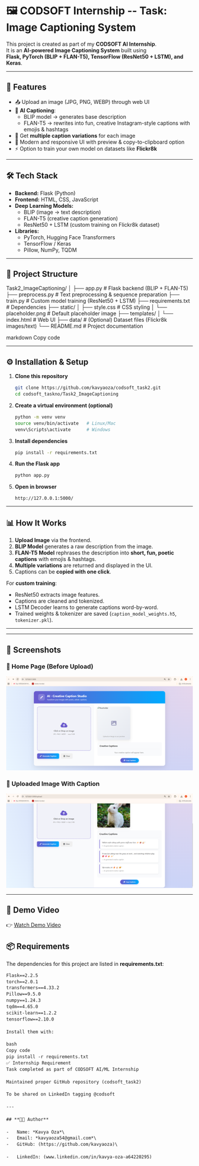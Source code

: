 # 🖼️ CODSOFT Internship -- Task: Image Captioning System

This project is created as part of my **CODSOFT AI Internship**.  
It is an **AI-powered Image Captioning System** built using  
**Flask, PyTorch (BLIP + FLAN-T5), TensorFlow (ResNet50 + LSTM), and Keras**.

---

## 🚀 Features

-   📤 Upload an image (JPG, PNG, WEBP) through web UI
-   🤖 **AI Captioning**:
    -   BLIP model → generates base description  
    -   FLAN-T5 → rewrites into fun, creative Instagram-style captions with emojis & hashtags
-   📝 Get **multiple caption variations** for each image
-   🎨 Modern and responsive UI with preview & copy-to-clipboard option
-   ⚡ Option to train your own model on datasets like **Flickr8k**

---

## 🛠️ Tech Stack

-   **Backend:** Flask (Python)  
-   **Frontend:** HTML, CSS, JavaScript  
-   **Deep Learning Models:**
    -   BLIP (image → text description)  
    -   FLAN-T5 (creative caption generation)  
    -   ResNet50 + LSTM (custom training on Flickr8k dataset)  
-   **Libraries:**  
    -   PyTorch, Hugging Face Transformers  
    -   TensorFlow / Keras  
    -   Pillow, NumPy, TQDM  

---

## 📂 Project Structure

Task2_ImageCaptioning/
│
├── app.py # Flask backend (BLIP + FLAN-T5)
├── preprocess.py # Text preprocessing & sequence preparation
├── train.py # Custom model training (ResNet50 + LSTM)
├── requirements.txt # Dependencies
├── static/
│ ├── style.css # CSS styling
│ └── placeholder.png # Default placeholder image
├── templates/
│ └── index.html # Web UI
├── data/ # (Optional) Dataset files (Flickr8k images/text)
└── README.md # Project documentation

markdown
Copy code

---

## ⚙️ Installation & Setup

1. **Clone this repository**

    ```bash
    git clone https://github.com/kavyaoza/codsoft_task2.git
    cd codsoft_taskno/Task2_ImageCaptioning
    ```

2. **Create a virtual environment (optional)**

    ```bash
    python -m venv venv
    source venv/bin/activate   # Linux/Mac
    venv\Scripts\activate      # Windows
    ```

3. **Install dependencies**

    ```bash
    pip install -r requirements.txt
    ```

4. **Run the Flask app**

    ```bash
    python app.py
    ```

5. **Open in browser**

    ```
    http://127.0.0.1:5000/
    ```

---

## 📊 How It Works

1. **Upload Image** via the frontend.  
2. **BLIP Model** generates a raw description from the image.  
3. **FLAN-T5 Model** rephrases the description into **short, fun, poetic captions** with emojis & hashtags.  
4. **Multiple variations** are returned and displayed in the UI.  
5. Captions can be **copied with one click**.  

For **custom training**:
- ResNet50 extracts image features.  
- Captions are cleaned and tokenized.  
- LSTM Decoder learns to generate captions word-by-word.  
- Trained weights & tokenizer are saved (`caption_model_weights.h5`, `tokenizer.pkl`).  

---
---
## 📸 Screenshots

### 🔹 Home Page (Before Upload)
![Home Page](assets/screenshot_home.png)

### 🔹 Uploaded Image With Caption
![Result Page](assets/screenshot_result.png)

---

## 🎥 Demo Video
👉 [Watch Demo Video]([https://www.linkedin.com](https://www.linkedin.com/posts/kavya-oza-a64220295_internship-ai-python-activity-7367153724504338432-RgNc?utm_source=share&utm_medium=member_desktop&rcm=ACoAAEdmz-wB9BJG6LYEIQ_YaQ39UdhoqyMOS6g))  


## 📦 Requirements

The dependencies for this project are listed in **requirements.txt**:

```txt
Flask==2.2.5
torch==2.0.1
transformers==4.33.2
Pillow==9.5.0
numpy==1.24.3
tqdm==4.65.0
scikit-learn==1.2.2
tensorflow==2.10.0

Install them with:

bash
Copy code
pip install -r requirements.txt
✅ Internship Requirement
Task completed as part of CODSOFT AI/ML Internship

Maintained proper GitHub repository (codsoft_task2)

To be shared on LinkedIn tagging @codsoft

---

## **👨‍💻 Author**

-   Name: *Kavya Oza*\
-   Email: *kavyaoza54@gmail.com*\
-   GitHub: (https://github.com/kavyaoza)\

-   LinkedIn: (www.linkedin.com/in/kavya-oza-a64220295)

